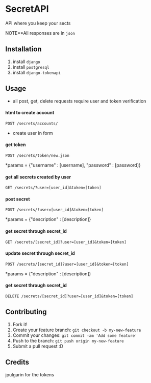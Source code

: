 # SecretAPI

API where you keep your sects

NOTE**All responses are in ```json```

## Installation

1. install ```django```
2. install ```postgresql```
3. install ```django-tokenapi```

## Usage
* all post, get, delete requests require user and token verification


#### html to create account
```
POST /secrets/accounts/
```
* create user in form

#### get token
```
POST /secrets/token/new.json
```
*params = {"username" : [username], "password" : [password]}

#### get all secrets created by user
```
GET /secrets/?user=[user_id]&token=[token]
```

#### post secret 
```
POST /secrets/?user=[user_id]&token=[token]
```
*params = {"description" : [description]}

#### get secret through secret_id
```
GET /secrets/[secret_id]?user=[user_id]&token=[token]
```

#### update secret through secret_id
```
POST /secrets/[secret_id]?user=[user_id]&token=[token]
```
*params = {"description" : [description]}

#### get secret through secret_id
```
DELETE /secrets/[secret_id]?user=[user_id]&token=[token]
```


## Contributing

1. Fork it!
2. Create your feature branch: `git checkout -b my-new-feature`
3. Commit your changes: `git commit -am 'Add some feature'`
4. Push to the branch: `git push origin my-new-feature`
5. Submit a pull request :D

## Credits

jpulgarin for the tokens
